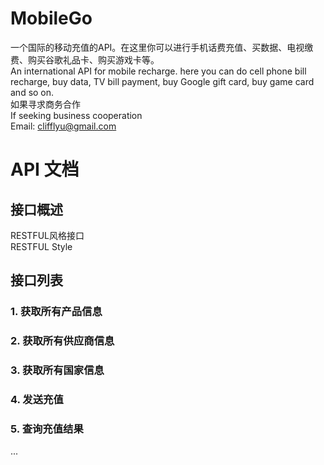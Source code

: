 # MobileGo
一个国际的移动充值的API。在这里你可以进行手机话费充值、买数据、电视缴费、购买谷歌礼品卡、购买游戏卡等。<br>
An international API for mobile recharge. here you can do cell phone bill recharge, buy data, TV bill payment, buy Google gift card, buy game card and so on.<br>
如果寻求商务合作<br>
If seeking business cooperation<br>
Email: clifflyu@gmail.com

# API 文档

## 接口概述

RESTFUL风格接口<br>
RESTFUL Style

## 接口列表

### 1. 获取所有产品信息

### 2. 获取所有供应商信息

### 3. 获取所有国家信息

### 4. 发送充值

### 5. 查询充值结果
...
